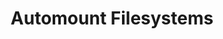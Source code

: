 ---
title: "Automount Filesystems"
tags: [Linux, Red Hat, Certifications]
sidebar_position: 31
last_update:
  date: 1/7/2022
---